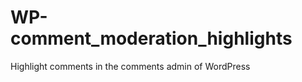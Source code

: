 WP-comment_moderation_highlights
================================

Highlight comments in the comments admin of WordPress
